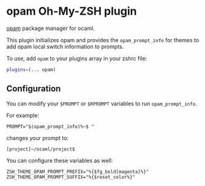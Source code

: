 # opam Oh-My-ZSH plugin

[opam](https://opam.ocaml.org/) package manager for ocaml.

This plugin initializes opam and provides the `opam_prompt_info` for themes to add opam local switch information to prompts.

To use, add `opam` to your plugins array in your zshrc file:

```zsh
plugins=(... opam)
```

## Configuration

You can modify your `$PROMPT` or `$RPROMPT` variables to run `opam_prompt_info`.

For example:
```
PROMPT="$(opam_prompt_info)%~$ "
```
changes your prompt to:
```
[project]~/ocaml/project$
```

You can configure these variables as well:
```
ZSH_THEME_OPAM_PROMPT_PREFIX="%{$fg_bold[magenta]%}"
ZSH_THEME_OPAM_PROMPT_SUFFIX="%{$reset_color%}"
```
